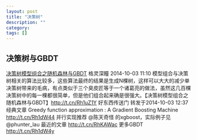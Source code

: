 ```yaml
---
layout: post
title: "决策树"
description: ""
category:
tags: []
---
```


## 决策树与GBDT

[决策树模型组合之随机森林与GBDT](http://cvchina.net/post/107.html)
格灵深瞳   2014-10-03 11:10
模型组合与决策树相关的算法比较多，这些算法最终的结果是生成N棵树，这样可以大大的减少单决策树带来的毛病，有点类似于三个臭皮匠等于一个诸葛亮的做法，虽然这几百棵决策树中的每一棵都很简单，但是他们组合起来确是很强大。【决策树模型组合之随机森林与GBDT】http://t.cn/Rh1uZ1Y
好东西传送门 转发于2014-10-03 12:37
经典文章 Greedy function approximation : A Gradient Boosting Machine http://t.cn/Rh1dW44 并行实现推荐 @陈天奇怪 的xgboost，实际例子见@phunter_lau 最近的文章 http://t.cn/RhKAWac 更多GBDT http://t.cn/Rh1dW4y
